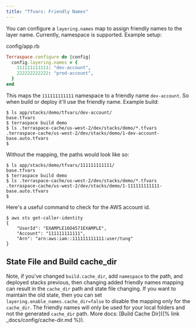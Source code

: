 ```yaml
---
title: "Tfvars: Friendly Names"
---
```


You can configure a `layering.names` map to assign friendly names to the layer name.  Currently, namespace is supported. Example setup:

config/app.rb

```ruby
Terraspace.configure do |config|
  config.layering.names = {
    111111111111: "dev-account",
    222222222222: "prod-account",
  }
end
```

This maps the `111111111111` namespace to a friendly  name `dev-account`. So when build or deploy it'll use the friendly name. Example build:

    $ ls app/stacks/demo/tfvars/dev-account/
    base.tfvars
    $ terraspace build demo
    $ ls .terraspace-cache/us-west-2/dev/stacks/demo/*.tfvars
    .terraspace-cache/us-west-2/dev/stacks/demo/1-dev-account-base.auto.tfvars
    $

Without the mapping, the paths would look like so:

    $ ls app/stacks/demo/tfvars/111111111111/
    base.tfvars
    $ terraspace build demo
    $ ls .terraspace-cache/us-west-2/dev/stacks/demo/*.tfvars
    .terraspace-cache/us-west-2/dev/stacks/demo/1-111111111111-base.auto.tfvars
    $



Here's a useful command to check for the AWS account id.

    $ aws sts get-caller-identity
    {
        "UserId": "EXAMPLE16O4571EXAMPLE",
        "Account": "111111111111",
        "Arn": "arn:aws:iam::111111111111:user/tung"
    }

## State File and Build cache_dir

Note, if you've changed `build.cache_dir`, add `namespace` to the path, and deployed stacks previous, then changing added friendly names mapping can result in the `cache_dir` path and state file changing. If you want to maintain the old state, then you can set `layering.enable_names.cache_dir=false` to disable the mapping only for the `cache_dir`. The friendly names will only be used for your local folders and not the generated `cache_dir` path. More docs: [Build Cache Dir]({% link _docs/config/cache-dir.md %}).

